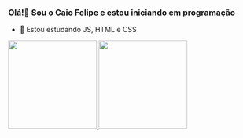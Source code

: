 ### Olá!👋 Sou o Caio Felipe e estou iniciando em programação

- 🌱 Estou estudando JS, HTML e CSS

<div>
<a href="https://github.com/Caio035">
<img height= "180em" src="https://github-readme-stats.vercel.app/api?username=Caio035&show_icons=true&theme=merko&include_all_commits=true&count_private=true"/>
<img height= "180em" src="https://github-readme-stats.vercel.app/api/top-langs/?username=Caio035&layout=compact&langs_count=16&theme=merko"/>
</div>
